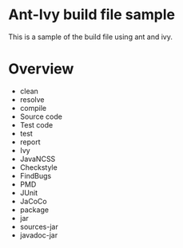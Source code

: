 Ant-Ivy build file sample
========================

This is a sample of the build file using ant and ivy.

# Overview

* clean
* resolve
* compile
 * Source code
 * Test code
* test
* report
 * Ivy
 * JavaNCSS
 * Checkstyle
 * FindBugs
 * PMD
 * JUnit
 * JaCoCo
* package
 * jar
 * sources-jar
 * javadoc-jar
